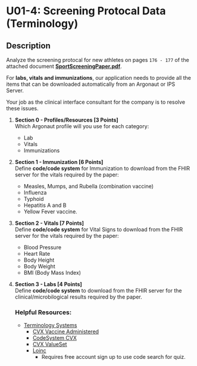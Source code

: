 # U01-4: Screening Protocal Data (Terminology)

## Description

Analyze the screening protocal for new athletes on pages `176 - 177` of the attached document [**SportScreeningPaper.pdf**](./files/SportsScreeningPaper.pdf).

For **labs, vitals and immunizations**, our application needs to provide all the items that can be downloaded automatically from an Argonaut or IPS Server.

Your job as the clinical interface consultant for the company is to resolve these issues.

1. **Section 0 - Profiles/Resources [3 Points]**
   <br/>
   Which Argonaut profile will you use for each category: 
    * Lab
    * Vitals
    * Immunizations

2. **Section 1 - Immunization [6 Points]**
   <br />
   Define **code/code system** for Immunization to download from the FHIR server for the vitals required by the paper: 
    * Measles, Mumps, and Rubella (combination vaccine)
    * Influenza
    * Typhoid
    * Hepatitis A and B
    * Yellow Fever vaccine.

3. **Section 2 - Vitals [7 Points]**
   <br />
   Define **code/code system** for Vital Signs to download from the FHIR server for the vitals required by the paper:
    * Blood Pressure
    * Heart Rate
    * Body Height
    * Body Weight
    * BMI (Body Mass Index)

4. **Section 3 - Labs [4 Points]**
   <br />
   Define **code/code system** to download from the FHIR server for the clinical/microbilogical results required by the paper.



   ### Helpful Resources:
    * [Terminology Systems](https://hl7.org/fhir/DSTU2/terminologies-systems.html)
      * [CVX Vaccine Administered](https://www2a.cdc.gov/vaccines/iis/iisstandards/vaccines.asp?rpt=cvx)
      * [CodeSystem CVX](https://terminology.hl7.org/5.1.0/CodeSystem-CVX.html)
      * [CVX ValueSet](https://hl7.org/fhir/R4/valueset-vaccine-code.html)
      * [Loinc](https://loinc.org/search/)
        * Requires free account sign up to use code search for quiz.